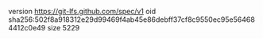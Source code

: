 version https://git-lfs.github.com/spec/v1
oid sha256:502f8a918312e29d99469f4ab45e86debff37cf8c9550ec95e564684412c0e49
size 5229

